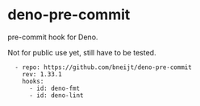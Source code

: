 # deno-pre-commit

pre-commit hook for Deno.

Not for public use yet, still have to be tested.

```
  - repo: https://github.com/bneijt/deno-pre-commit
    rev: 1.33.1
    hooks:
      - id: deno-fmt
      - id: deno-lint
```
